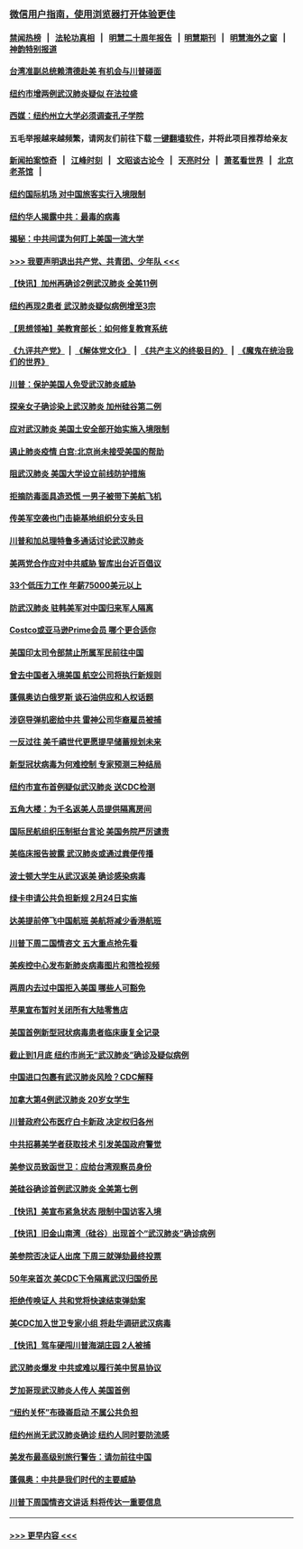 ### [微信用户指南，使用浏览器打开体验更佳](https://github.com/gfw-breaker/banned-news1/blob/master/indexes/wechat-guide.md?t=0)
#### [禁闻热榜](热点新闻.md?t=0)  &nbsp;&nbsp;|&nbsp;&nbsp; [法轮功真相](https://github.com/gfw-breaker/truth/blob/master/README.md?t=0) &nbsp;&nbsp;|&nbsp;&nbsp; [明慧二十周年报告](https://github.com/gfw-breaker/mh-reports/blob/master/README.md?t=0) &nbsp;&nbsp;|&nbsp;&nbsp;[明慧期刊](https://github.com/gfw-breaker/mh-qikan) &nbsp;&nbsp;|&nbsp;&nbsp; [明慧海外之窗](https://github.com/gfw-breaker/mh-news/blob/master/README.md?t=0) &nbsp;&nbsp;|&nbsp;&nbsp; [神韵特别报道](https://github.com/gfw-breaker/mh-news/blob/master/shenyun.md?t=0)
#### [台湾准副总统赖清德赴美 有机会与川普碰面](../pages/nsc412/n11841332.md?t=02032111) 
#### [纽约市增两例武汉肺炎疑似 在法拉盛](../pages/nsc412/n11840625.md?t=02032111) 
#### [西媒：纽约州立大学必须调查孔子学院](../pages/nsc412/n11840637.md?t=02032111) 
#### 五毛举报越来越频繁，请网友们前往下载 [一键翻墙软件](https://github.com/gfw-breaker/ssr-accounts)，并将此项目推荐给亲友
#### [新闻拍案惊奇](https://github.com/gfw-breaker/banned-news1/blob/master/pages/link4.md) &nbsp;&nbsp;|&nbsp;&nbsp; [江峰时刻](https://github.com/gfw-breaker/banned-news1/blob/master/pages/link4.md) &nbsp;&nbsp;|&nbsp;&nbsp; [文昭谈古论今](https://github.com/gfw-breaker/banned-news1/blob/master/pages/link4.md) &nbsp;&nbsp;|&nbsp;&nbsp; [天亮时分](https://github.com/gfw-breaker/banned-news1/blob/master/pages/link4.md) &nbsp;&nbsp;|&nbsp;&nbsp; [萧茗看世界](https://github.com/gfw-breaker/banned-news1/blob/master/pages/link4.md) &nbsp;&nbsp;|&nbsp;&nbsp; [北京老茶馆](https://github.com/gfw-breaker/banned-news1/blob/master/pages/link4.md) &nbsp;&nbsp;|&nbsp;&nbsp; 
#### [纽约国际机场  对中国旅客实行入境限制](../pages/nsc412/n11840619.md?t=02032111) 
#### [纽约华人揭露中共：最毒的病毒](../pages/nsc412/n11840631.md?t=02032111) 
#### [揭秘：中共间谍为何盯上美国一流大学](../pages/nsc412/n11840270.md?t=02032111) 
#### [>>> 我要声明退出共产党、共青团、少年队 <<<](https://github.com/begood0513/goodnews/blob/master/quit/letter.md) 
#### [【快讯】加州再确诊2例武汉肺炎 全美11例](../pages/nsc412/n11840339.md?t=02032111) 
#### [纽约再现2患者 武汉肺炎疑似病例增至3宗](../pages/nsc412/n11840010.md?t=02032111) 
#### [【思想领袖】美教育部长：如何修复教育系统](../pages/nsc412/n11690865.md?t=02032111) 
#### [《九评共产党》](https://github.com/begood0513/9ping.md/blob/master/README.md) &nbsp;|&nbsp; [《解体党文化》](../../../../jtdwh.md/blob/master/README.md)  &nbsp;|&nbsp; [《共产主义的终极目的》](../../../../gczydzjmd.md/blob/master/README.md) &nbsp;|&nbsp; [《魔鬼在统治我们的世界》](../../../../mgztzwmdsj.md/blob/master/README.md) 
#### [川普：保护美国人免受武汉肺炎威胁](../pages/nsc412/n11839718.md?t=02032111) 
#### [探亲女子确诊染上武汉肺炎 加州硅谷第二例](../pages/nsc412/n11839784.md?t=02032111) 
#### [应对武汉肺炎 美国土安全部开始实施入境限制](../pages/nsc412/n11839729.md?t=02032111) 
#### [遏止肺炎疫情 白宫:北京尚未接受美国的帮助](../pages/nsc412/n11839660.md?t=02032111) 
#### [阻武汉肺炎 美国大学设立前线防护措施](../pages/nsc412/n11839479.md?t=02032111) 
#### [拒摘防毒面具造恐慌 一男子被带下美航飞机](../pages/nsc412/n11839455.md?t=02032111) 
#### [传美军空袭也门击毙基地组织分支头目](../pages/nsc412/n11839210.md?t=02032111) 
#### [川普和加总理特鲁多通话讨论武汉肺炎](../pages/nsc412/n11839128.md?t=02032111) 
#### [美两党合作应对中共威胁 智库出台近百倡议](../pages/nsc412/n11838437.md?t=02032111) 
#### [33个低压力工作 年薪75000美元以上](../pages/nsc412/n11834441.md?t=02032111) 
#### [防武汉肺炎 驻韩美军对中国归来军人隔离](../pages/nsc412/n11838970.md?t=02032111) 
#### [Costco或亚马逊Prime会员 哪个更合适你](../pages/nsc412/n11834459.md?t=02032111) 
#### [美国印太司令部禁止所属军民前往中国](../pages/nsc412/n11838418.md?t=02032111) 
#### [曾去中国者入境美国 航空公司将执行新规则](../pages/nsc412/n11838375.md?t=02032111) 
#### [蓬佩奥访白俄罗斯 谈石油供应和人权话题](../pages/nsc412/n11838242.md?t=02032111) 
#### [涉窃导弹机密给中共 雷神公司华裔雇员被捕](../pages/nsc412/n11838129.md?t=02032111) 
#### [一反过往 美千禧世代更愿提早储蓄规划未来](../pages/nsc412/n11837601.md?t=02032111) 
#### [新型冠状病毒为何难控制 专家预测三种结局](../pages/nsc412/n11838002.md?t=02032111) 
#### [纽约市宣布首例疑似武汉肺炎 送CDC检测](../pages/nsc412/n11837852.md?t=02032111) 
#### [五角大楼：为千名返美人员提供隔离房间](../pages/nsc412/n11837831.md?t=02032111) 
#### [国际民航组织压制挺台言论 美国务院严厉谴责](../pages/nsc412/n11837791.md?t=02032111) 
#### [美临床报告披露 武汉肺炎或通过粪便传播](../pages/nsc412/n11837626.md?t=02032111) 
#### [波士顿大学生从武汉返美 确诊感染病毒](../pages/nsc412/n11837580.md?t=02032111) 
#### [绿卡申请公共负担新规 2月24日实施](../pages/nsc412/n11836634.md?t=02032111) 
#### [达美提前停飞中国航班 美航将减少香港航班](../pages/nsc412/n11837649.md?t=02032111) 
#### [川普下周二国情咨文 五大重点抢先看](../pages/nsc412/n11837512.md?t=02032111) 
#### [美疾控中心发布新肺炎病毒图片和筛检视频](../pages/nsc412/n11837491.md?t=02032111) 
#### [两周内去过中国拒入美国 哪些人可豁免](../pages/nsc412/n11837400.md?t=02032111) 
#### [苹果宣布暂时关闭所有大陆零售店](../pages/nsc412/n11837097.md?t=02032111) 
#### [美国首例新型冠状病毒患者临床康复全记录](../pages/nsc412/n11836513.md?t=02032111) 
#### [截止到1月底  纽约市尚无“武汉肺炎”确诊及疑似病例](../pages/nsc412/n11836657.md?t=02032111) 
#### [中国进口包裹有武汉肺炎风险？CDC解释](../pages/nsc412/n11836321.md?t=02032111) 
#### [加拿大第4例武汉肺炎 20岁女学生](../pages/nsc412/n11836537.md?t=02032111) 
#### [川普政府公布医疗白卡新政 决定权归各州](../pages/nsc412/n11836336.md?t=02032111) 
#### [中共招募美学者获取技术 引发美国政府警觉](../pages/nsc412/n11836277.md?t=02032111) 
#### [美参议员致函世卫：应给台湾观察员身份](../pages/nsc412/n11836183.md?t=02032111) 
#### [美硅谷确诊首例武汉肺炎 全美第七例](../pages/nsc412/n11836093.md?t=02032111) 
#### [【快讯】美宣布紧急状态 限制中国访客入境](../pages/nsc412/n11836030.md?t=02032111) 
#### [【快讯】旧金山南湾（硅谷）出现首个“武汉肺炎”确诊病例](../pages/nsc412/n11836084.md?t=02032111) 
#### [美参院否决证人出席 下周三就弹劾最终投票](../pages/nsc412/n11835900.md?t=02032111) 
#### [50年来首次 美CDC下令隔离武汉归国侨民](../pages/nsc412/n11835854.md?t=02032111) 
#### [拒绝传唤证人 共和党将快速结束弹劾案](../pages/nsc412/n11835573.md?t=02032111) 
#### [美CDC加入世卫专家小组 将赴华调研武汉病毒](../pages/nsc412/n11835584.md?t=02032111) 
#### [【快讯】驾车硬闯川普海湖庄园 2人被捕](../pages/nsc412/n11835785.md?t=02032111) 
#### [武汉肺炎爆发 中共或难以履行美中贸易协议](../pages/nsc412/n11834752.md?t=02032111) 
#### [芝加哥现武汉肺炎人传人 美国首例](../pages/nsc412/n11834730.md?t=02032111) 
#### [“纽约关怀”布碌崙启动  不属公共负担](../pages/nsc412/n11834269.md?t=02032111) 
#### [纽约州尚无武汉肺炎确诊  纽约人同时要防流感](../pages/nsc412/n11834247.md?t=02032111) 
#### [美发布最高级别旅行警告：请勿前往中国](../pages/nsc412/n11834038.md?t=02032111) 
#### [蓬佩奥：中共是我们时代的主要威胁](../pages/nsc412/n11833434.md?t=02032111) 
#### [川普下周国情咨文讲话 料将传达一重要信息](../pages/nsc412/n11833714.md?t=02032111) 

----
#### [ >>> 更早内容 <<< ](../indexes/nsc412-earlier.md)
